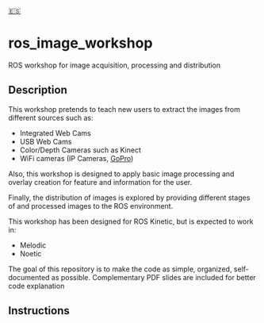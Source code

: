 [🇪🇸](/README-ES.md "Spanish")

# ros_image_workshop

ROS workshop for image acquisition, processing and distribution

## Description 

This workshop pretends to teach new users to extract the images from different sources such as:

* Integrated Web Cams
* USB Web Cams
* Color/Depth Cameras such as Kinect
* WiFi cameras (IP Cameras, [GoPro](https://github.com/TOTON95/ros-gopro-driver))

Also, this workshop is designed to apply basic image processing and overlay creation for feature and information for the user. 

Finally, the distribution of images is explored by providing different stages of and processed images to the ROS environment.

This workshop has been designed for ROS Kinetic, but is expected to work in:

- Melodic
- Noetic

The goal of this repository is to make the code as simple, organized, self-documented as possible. Complementary PDF slides are included for better code explanation

## Instructions



